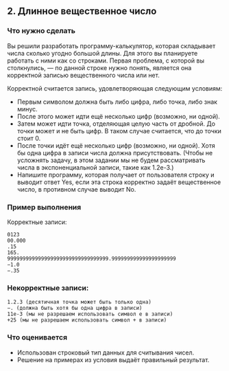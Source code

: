 ﻿## 2. Длинное вещественное число
### Что нужно сделать
Вы решили разработать программу-калькулятор, которая складывает числа сколько угодно большой длины. Для этого вы планируете работать с ними как со строками. Первая проблема, с которой вы столкнулись, — по данной строке нужно понять, является она корректной записью вещественного числа или нет.

Корректной считается запись, удовлетворяющая следующим условиям:

- Первым символом должна быть либо цифра, либо точка, либо знак минус. 
- После этого может идти ещё несколько цифр (возможно, ни одной). 
- Затем может идти точка, отделяющая целую часть от дробной. До точки может и не быть цифр. В таком случае считается, что до точки стоит 0. 
- После точки идёт ещё несколько цифр (возможно, ни одной). Хотя бы одна цифра в записи числа должна присутствовать. (Чтобы не усложнять задачу, в этом задании мы не будем рассматривать числа в экспоненциальной записи, такие как 1.2e-3.)
- Напишите программу, которая получает от пользователя строку и выводит ответ Yes, если эта строка корректно задаёт вещественное число, в противном случае выводит No.

### Пример выполнения

Корректные записи:

```
0123
00.000
.15
165.
999999999999999999999999999999999.999999999999999999999
−1.0
−.35
```

### Некорректные записи:

```
1.2.3 (десятичная точка может быть только одна)
−. (должна быть хотя бы одна цифра в записи)
11e-3 (мы не разрешаем использовать символ e в записи)
+25 (мы не разрешаем использовать символ + в записи)
```

### Что оценивается
- Использован строковый тип данных для считывания чисел.
- Решение на примерах из условия выдаёт правильный результат.
